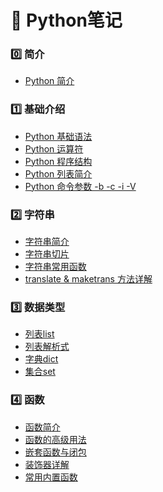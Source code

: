 # :pushpin: Python笔记

### :zero: 简介

- [Python 简介][python@0]

### :one: 基础介绍

- [Python 基础语法][python@0.1]
- [Python 运算符][python@2]
- [Python 程序结构][python@2.1]
- [Python 列表简介][python@2.2]
- [Python 命令参数 -b -c -i -V][python@1]
  
### :two: 字符串

- [字符串简介][python@3]
- [字符串切片][python@4]
- [字符串常用函数][python@5]
- [translate & maketrans 方法详解][python@6]
  
### :three: 数据类型

- [列表list][python@7]
- [列表解析式][python@8]
- [字典dict][python@9]
- [集合set][python@10]
  
### :four: 函数

- [函数简介][python@11]
- [函数的高级用法][python@12]
- [嵌套函数与闭包][python@13]
- [装饰器详解][python@14]
- [常用内置函数][python@15]


[python@0]:./Python简介.md
[python@0.1]:./Python基础语法.md
[python@1]:./Python%E5%91%BD%E4%BB%A4%E5%8F%82%E6%95%B0%20-b%20-c%20-i%20-V.md
[python@2]:./Python%E8%BF%90%E7%AE%97%E7%AC%A6.md
[python@2.1]:./Python程序结构.md
[python@2.2]:./列表简介.md
[python@3]:./Python%E5%AD%97%E7%AC%A6%E4%B8%B2%E7%AE%80%E4%BB%8B.md
[python@4]:./Python%E5%AD%97%E7%AC%A6%E4%B8%B2%E5%88%87%E7%89%87.md
[python@5]:./Python%E5%AD%97%E7%AC%A6%E4%B8%B2%E5%B8%B8%E7%94%A8%E5%87%BD%E6%95%B0.md
[python@6]:./translate%20%26%20maketrans%20%E6%96%B9%E6%B3%95%E8%AF%A6%E8%A7%A3.md
[python@7]:./%E5%88%97%E8%A1%A8list.md
[python@8]:./%E5%88%97%E8%A1%A8%E8%A7%A3%E6%9E%90%E5%BC%8F.md
[python@9]:./%E5%AD%97%E5%85%B8dict.md
[python@10]:./%E9%9B%86%E5%90%88set.md
[python@11]:./%E5%87%BD%E6%95%B0%E7%AE%80%E4%BB%8B.md
[python@12]:./%E5%87%BD%E6%95%B0%E7%9A%84%E9%AB%98%E7%BA%A7%E7%94%A8%E6%B3%95.md
[python@13]:./%E5%B5%8C%E5%A5%97%E5%87%BD%E6%95%B0%E4%B8%8E%E9%97%AD%E5%8C%85.md
[python@14]:./%E8%A3%85%E9%A5%B0%E5%99%A8%E8%AF%A6%E8%A7%A3.md
[python@15]:./常用内置函数.md
